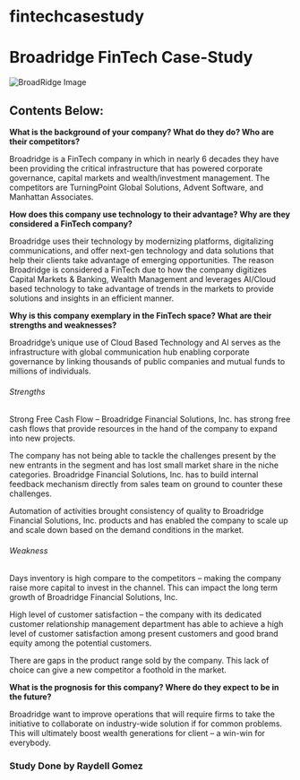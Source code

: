 # fintechcasestudy

# Broadridge FinTech Case-Study

![BroadRidge Image](C:\Users\rayde\Desktop\fintechcasestudy\BRImage.png)

## Contents Below:

**What is the background of your company? What do they do? Who are their competitors?** 
 
Broadridge is a FinTech company in which in nearly 6 decades they have been providing the critical infrastructure that has powered corporate governance, capital markets and wealth/investment management.  The competitors are TurningPoint Global Solutions, Advent Software, and Manhattan Associates. 
 

**How does this company use technology to their advantage? Why are they considered a FinTech company?**
 
Broadridge uses their technology by modernizing platforms, digitalizing communications, and offer next-gen technology and data solutions that help their clients take advantage of emerging opportunities.  The reason Broadridge is considered a FinTech due to how the company digitizes Capital Markets & Banking, Wealth Management and leverages AI/Cloud based technology to take advantage of trends in the markets to provide solutions and insights in an efficient manner. 
 

**Why is this company exemplary in the FinTech space? What are their strengths and weaknesses?**
 
Broadridge’s unique use of Cloud Based Technology and AI serves as the infrastructure with global communication hub enabling corporate governance by linking thousands of public companies and mutual funds to millions of individuals. 
 

###### Strengths 


Strong Free Cash Flow – Broadridge Financial Solutions, Inc. has strong free cash flows that provide resources in the hand of the company to expand into new projects. 

 

The company has not being able to tackle the challenges present by the new entrants in the segment and has lost small market share in the niche categories. Broadridge Financial Solutions, Inc. has to build internal feedback mechanism directly from sales team on ground to counter these challenges. 

 

Automation of activities brought consistency of quality to Broadridge Financial Solutions, Inc. products and has enabled the company to scale up and scale down based on the demand conditions in the market. 

###### Weakness 

Days inventory is high compare to the competitors – making the company raise more capital to invest in the channel. This can impact the long term growth of Broadridge Financial Solutions, Inc. 

 
 

High level of customer satisfaction – the company with its dedicated customer relationship management department has able to achieve a high level of customer satisfaction among present customers and good brand equity among the potential customers. 

 

There are gaps in the product range sold by the company. This lack of choice can give a new competitor a foothold in the market.  
 
 

**What is the prognosis for this company? Where do they expect to be in the future?**
 
Broadridge want to improve operations that will require firms to take the initiative to collaborate on industry-wide solution if for common problems.  This will ultimately boost  wealth generations for client – a win-win for everybody. 

### Study Done by Raydell Gomez
